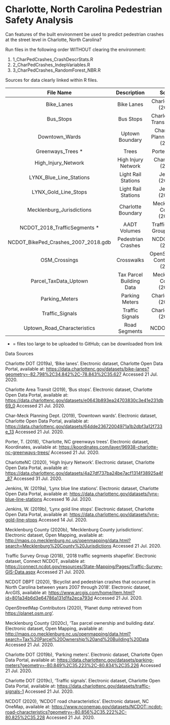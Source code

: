 # Charlotte, North Carolina Pedestrian Safety Analysis

Can features of the built environment be used to predict pedestrian crashes at the street level in Charlotte, North Carolina?

Run files in the following order WITHOUT clearing the environment:
1. 1_CharPedCrashes_CrashDescrStats.R
2. 2_CharPedCrashes_IndepVariables.R
3. 3_CharPedCrashes_RandomForest_NBR.R

Sources for data clearly linked within R files. 

|File Name                           | Description              | Source                          |
|:----------------------------------:|:------------------------:|:-------------------------------:|
Bike_Lanes                          | Bike Lanes               | Charlotte DOT (2019a)
Bus_Stops                           | Bus Stops                | Charlotte Area Transit (2019)
Downtown_Wards                      | Uptown Boundary          | Char-Meck Planning Dept. (2019)
Greenways_Trees *                   | Trees                    | Porter (2018)
High_Injury_Network                 | High Injury Network      | CharlotteNC (2020)
LYNX_Blue_Line_Stations             | Light Rail Stations      | Jenkins (2019a)
LYNX_Gold_Line_Stops                | Light Rail Stations      | Jenkins (2019b)
Mecklenburg_Jurisdictions           | Charlotte Boundary       | Mecklenburg County (2020b)
NCDOT_2018_TrafficSegments *        | AADT Volumes             | Traffic Survey Group (2018)
NCDOT_BikePed_Crashes_2007_2018.gdb | Pedestrian Crashes       | NCDOT DBPT (2020)
OSM_Crossings                       | Crosswalks               | OpenStreetMap Contributors (2020)
Parcel_TaxData_Uptown               | Tax Parcel Building Data | Mecklenburg County (2020c)
Parking_Meters                      | Parking Meters           | Charlotte DOT (2019b)
Traffic_Signals                     | Traffic Signals          | Charlotte DOT (2019c)
Uptown_Road_Characteristics         | Road Segments            | NCDOT (2020)

* = files too large to be uploaded to GitHub; can be downloaded from link 

Data Sources

Charlotte DOT (2019a), ‘Bike lanes’. Electronic dataset, Charlotte Open Data Portal, available at: https://data.charlottenc.gov/datasets/bike-lanes?geometry=-82.798%2C34.842%2C-78.843%2C35.627 Accessed 21 Jul. 2020.

Charlotte Area Transit (2019), ‘Bus stops’. Electronic dataset, Charlotte Open Data Portal, available at: https://data.charlottenc.gov/datasets/e0643b893ea24703830c3e41e231db69_0 Accessed 21 Jul. 2020.

Char-Meck Planning Dept. (2019), ‘Downtown wards’. Electronic dataset, Charlotte Open Data Portal, available at: https://data.charlottenc.gov/datasets/64dde23672004971a1b2dbf3a12f733e_13 Accessed 21 Jul. 2020.

Porter, T. (2018), ‘Charlotte, NC greenways trees’. Electronic dataset, Koordinates, available at: https://koordinates.com/layer/96938-charlotte-nc-greenways-trees/ Accessed 21 Jul. 2020.

CharlotteNC (2020), ‘High Injury Network’. Electronic dataset, Charlotte Open Data Portal, available at: https://data.charlottenc.gov/datasets/4a27df737ba24be7acf1314f38925a4f_87 Accessed 31 Jul. 2020.

Jenkins, W. (2019a), ‘Lynx blue line stations’. Electronic dataset, Charlotte Open Data Portal, available at: https://data.charlottenc.gov/datasets/lynx-blue-line-stations Accessed 16 Jul. 2020.

Jenkins, W. (2019b), ‘Lynx gold line stops’. Electronic dataset, Charlotte Open Data Portal, available at: https://data.charlottenc.gov/datasets/lynx-gold-line-stops Accessed 14 Jul. 2020.

Mecklenburg County (2020b), ‘Mecklenburg County jurisdictions’. Electronic dataset, Open Mapping, available at: http://maps.co.mecklenburg.nc.us/openmapping/data.html?search=Mecklenburg%20County%20Jurisdictions Accessed 21 Jul. 2020.

Traffic Survey Group (2018), ‘2018 traffic segments shapefile’. Electronic dataset, Connect NCDOT, available at: https://connect.ncdot.gov/resources/State-Mapping/Pages/Traffic-Survey-GIS-Data.aspx Accessed 21 Jul. 2020.

NCDOT DBPT (2020), ‘Bicyclist and pedestrian crashes that occurred in North Carolina between years 2007 through 2018’. Electronic dataset, ArcGIS, available at: https://www.arcgis.com/home/item.html?id=801a34b6d3e64786a131d1fa2eca793d Accessed 21 Jul. 2020.

OpenStreetMap Contributors (2020), ‘Planet dump retrieved from https://planet.osm.org’.

Mecklenburg County (2020c), ‘Tax parcel ownership and building data’. Electronic dataset, Open Mapping, available at: http://maps.co.mecklenburg.nc.us/openmapping/data.html?search=Tax%20Parcel%20Ownership%20and%20Building%20Data Accessed 21 Jul. 2020.

Charlotte DOT (2019b), ‘Parking meters’. Electronic dataset, Charlotte Open Data Portal, available at: https://data.charlottenc.gov/datasets/parking-meters?geometry=-80.849%2C35.223%2C-80.834%2C35.226 Accessed 21 Jul. 2020.

Charlotte DOT (2019c), ‘Traffic signals’. Electronic dataset, Charlotte Open Data Portal, available at: https://data.charlottenc.gov/datasets/traffic-signals-1 Accessed 21 Jul. 2020.


NCDOT (2020), ‘NCDOT road characteristics’. Electronic dataset, NC OneMap, available at: https://www.nconemap.gov/datasets/NCDOT::ncdot-road-characteristics?geometry=-80.856%2C35.222%2C-80.825%2C35.228 Accessed 21 Jul. 2020.


